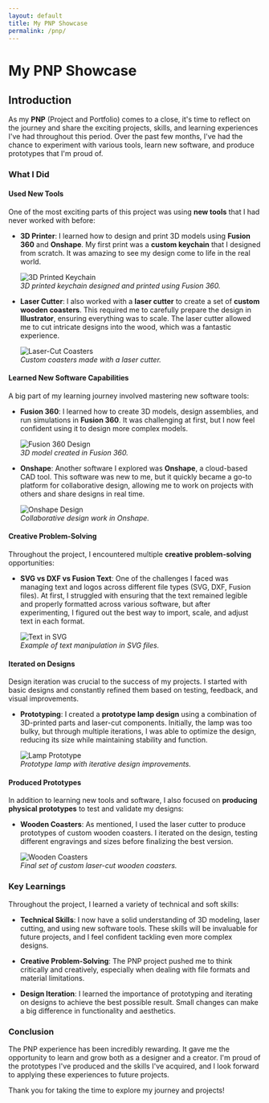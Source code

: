 ```yaml
---
layout: default
title: My PNP Showcase
permalink: /pnp/
---
```


# My PNP Showcase

## Introduction

As my **PNP** (Project and Portfolio) comes to a close, it's time to reflect on the journey and share the exciting projects, skills, and learning experiences I've had throughout this period. Over the past few months, I've had the chance to experiment with various tools, learn new software, and produce prototypes that I'm proud of.

### What I Did

#### **Used New Tools**

One of the most exciting parts of this project was using **new tools** that I had never worked with before:

- **3D Printer**: I learned how to design and print 3D models using **Fusion 360** and **Onshape**. My first print was a **custom keychain** that I designed from scratch. It was amazing to see my design come to life in the real world.
  
  ![3D Printed Keychain](images/keychain-print.jpg)  
  *3D printed keychain designed and printed using Fusion 360.*

- **Laser Cutter**: I also worked with a **laser cutter** to create a set of **custom wooden coasters**. This required me to carefully prepare the design in **Illustrator**, ensuring everything was to scale. The laser cutter allowed me to cut intricate designs into the wood, which was a fantastic experience.
  
  ![Laser-Cut Coasters](images/laser-coasters.jpg)  
  *Custom coasters made with a laser cutter.*

#### **Learned New Software Capabilities**

A big part of my learning journey involved mastering new software tools:

- **Fusion 360**: I learned how to create 3D models, design assemblies, and run simulations in **Fusion 360**. It was challenging at first, but I now feel confident using it to design more complex models.
  
  ![Fusion 360 Design](images/fusion360-design.jpg)  
  *3D model created in Fusion 360.*

- **Onshape**: Another software I explored was **Onshape**, a cloud-based CAD tool. This software was new to me, but it quickly became a go-to platform for collaborative design, allowing me to work on projects with others and share designs in real time.
  
  ![Onshape Design](images/onshape-design.jpg)  
  *Collaborative design work in Onshape.*

#### **Creative Problem-Solving**

Throughout the project, I encountered multiple **creative problem-solving** opportunities:

- **SVG vs DXF vs Fusion Text**: One of the challenges I faced was managing text and logos across different file types (SVG, DXF, Fusion files). At first, I struggled with ensuring that the text remained legible and properly formatted across various software, but after experimenting, I figured out the best way to import, scale, and adjust text in each format.
  
  ![Text in SVG](images/svg-text.jpg)  
  *Example of text manipulation in SVG files.*

#### **Iterated on Designs**

Design iteration was crucial to the success of my projects. I started with basic designs and constantly refined them based on testing, feedback, and visual improvements.

- **Prototyping**: I created a **prototype lamp design** using a combination of 3D-printed parts and laser-cut components. Initially, the lamp was too bulky, but through multiple iterations, I was able to optimize the design, reducing its size while maintaining stability and function.
  
  ![Lamp Prototype](images/lamp-prototype.jpg)  
  *Prototype lamp with iterative design improvements.*

#### **Produced Prototypes**

In addition to learning new tools and software, I also focused on **producing physical prototypes** to test and validate my designs:

- **Wooden Coasters**: As mentioned, I used the laser cutter to produce prototypes of custom wooden coasters. I iterated on the design, testing different engravings and sizes before finalizing the best version.

  ![Wooden Coasters](images/final-coasters.jpg)  
  *Final set of custom laser-cut wooden coasters.*

### Key Learnings

Throughout the project, I learned a variety of technical and soft skills:

- **Technical Skills**: I now have a solid understanding of 3D modeling, laser cutting, and using new software tools. These skills will be invaluable for future projects, and I feel confident tackling even more complex designs.
  
- **Creative Problem-Solving**: The PNP project pushed me to think critically and creatively, especially when dealing with file formats and material limitations.

- **Design Iteration**: I learned the importance of prototyping and iterating on designs to achieve the best possible result. Small changes can make a big difference in functionality and aesthetics.

### Conclusion

The PNP experience has been incredibly rewarding. It gave me the opportunity to learn and grow both as a designer and a creator. I'm proud of the prototypes I've produced and the skills I've acquired, and I look forward to applying these experiences to future projects.

Thank you for taking the time to explore my journey and projects!

